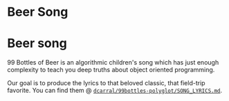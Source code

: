 # Beer Song

# Beer song

99 Bottles of Beer is an algorithmic children's song which has just enough complexity to teach you deep truths about object oriented programming.

Our goal is to produce the lyrics to that beloved classic, that field-trip favorite. You can find them @ [`dcarral/99bottles-polyglot/SONG_LYRICS.md`](https://github.com/dcarral/99bottles-polyglot/blob/master/SONG_LYRICS.md).
